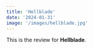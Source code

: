 ```yaml
---
title: 'Hellblade'
date: '2024-01-31'
image: '/images/hellblade.jpg'
---
```


This is the review for **Hellblade**.

